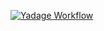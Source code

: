 [![Yadage Workflow](https://img.shields.io/badge/run_yadage-checkmate-4187AD.svg)](https://yadage.cern.ch/submit?toplevel=from-github%2Fphenochain%2Fcheckmate_workflow&workflow=workflow.yml&pars=%7B%22neutralino_mass%22%3A+100%2C+%22stop_mass%22%3A+750%2C+%22events%22%3A+50000%2C+%22analysis%22%3A+%22atlas_conf_2013_024%22%7D&outputs=format_results%2Flimits.json)

